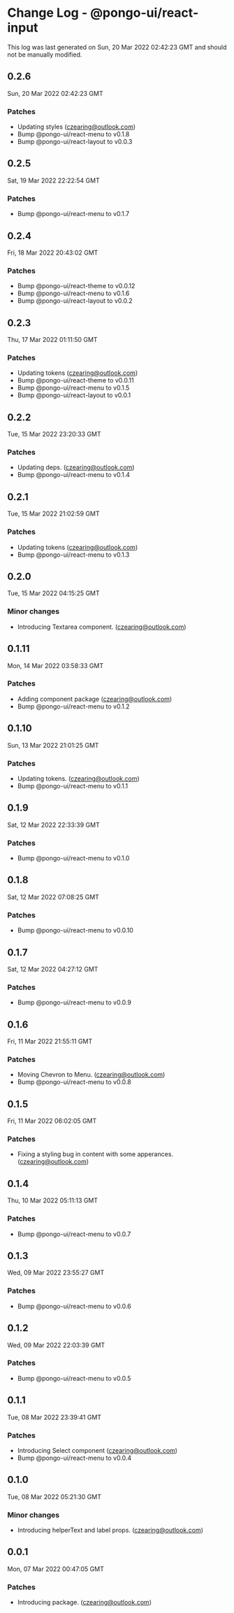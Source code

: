 # Change Log - @pongo-ui/react-input

This log was last generated on Sun, 20 Mar 2022 02:42:23 GMT and should not be manually modified.

<!-- Start content -->

## 0.2.6

Sun, 20 Mar 2022 02:42:23 GMT

### Patches

- Updating styles (czearing@outlook.com)
- Bump @pongo-ui/react-menu to v0.1.8
- Bump @pongo-ui/react-layout to v0.0.3

## 0.2.5

Sat, 19 Mar 2022 22:22:54 GMT

### Patches

- Bump @pongo-ui/react-menu to v0.1.7

## 0.2.4

Fri, 18 Mar 2022 20:43:02 GMT

### Patches

- Bump @pongo-ui/react-theme to v0.0.12
- Bump @pongo-ui/react-menu to v0.1.6
- Bump @pongo-ui/react-layout to v0.0.2

## 0.2.3

Thu, 17 Mar 2022 01:11:50 GMT

### Patches

- Updating tokens (czearing@outlook.com)
- Bump @pongo-ui/react-theme to v0.0.11
- Bump @pongo-ui/react-menu to v0.1.5
- Bump @pongo-ui/react-layout to v0.0.1

## 0.2.2

Tue, 15 Mar 2022 23:20:33 GMT

### Patches

- Updating deps. (czearing@outlook.com)
- Bump @pongo-ui/react-menu to v0.1.4

## 0.2.1

Tue, 15 Mar 2022 21:02:59 GMT

### Patches

- Updating tokens (czearing@outlook.com)
- Bump @pongo-ui/react-menu to v0.1.3

## 0.2.0

Tue, 15 Mar 2022 04:15:25 GMT

### Minor changes

- Introducing Textarea component. (czearing@outlook.com)

## 0.1.11

Mon, 14 Mar 2022 03:58:33 GMT

### Patches

- Adding component package (czearing@outlook.com)
- Bump @pongo-ui/react-menu to v0.1.2

## 0.1.10

Sun, 13 Mar 2022 21:01:25 GMT

### Patches

- Updating tokens. (czearing@outlook.com)
- Bump @pongo-ui/react-menu to v0.1.1

## 0.1.9

Sat, 12 Mar 2022 22:33:39 GMT

### Patches

- Bump @pongo-ui/react-menu to v0.1.0

## 0.1.8

Sat, 12 Mar 2022 07:08:25 GMT

### Patches

- Bump @pongo-ui/react-menu to v0.0.10

## 0.1.7

Sat, 12 Mar 2022 04:27:12 GMT

### Patches

- Bump @pongo-ui/react-menu to v0.0.9

## 0.1.6

Fri, 11 Mar 2022 21:55:11 GMT

### Patches

- Moving Chevron to Menu. (czearing@outlook.com)
- Bump @pongo-ui/react-menu to v0.0.8

## 0.1.5

Fri, 11 Mar 2022 06:02:05 GMT

### Patches

- Fixing a styling bug in content with some apperances. (czearing@outlook.com)

## 0.1.4

Thu, 10 Mar 2022 05:11:13 GMT

### Patches

- Bump @pongo-ui/react-menu to v0.0.7

## 0.1.3

Wed, 09 Mar 2022 23:55:27 GMT

### Patches

- Bump @pongo-ui/react-menu to v0.0.6

## 0.1.2

Wed, 09 Mar 2022 22:03:39 GMT

### Patches

- Bump @pongo-ui/react-menu to v0.0.5

## 0.1.1

Tue, 08 Mar 2022 23:39:41 GMT

### Patches

- Introducing Select component (czearing@outlook.com)
- Bump @pongo-ui/react-menu to v0.0.4

## 0.1.0

Tue, 08 Mar 2022 05:21:30 GMT

### Minor changes

- Introducing helperText and label props. (czearing@outlook.com)

## 0.0.1

Mon, 07 Mar 2022 00:47:05 GMT

### Patches

- Introducing package. (czearing@outlook.com)
